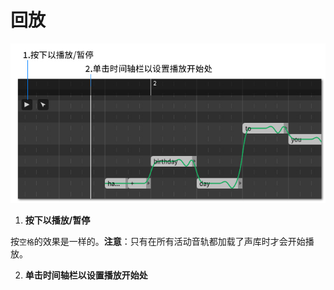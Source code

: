 # 回放

![](image/playback.jpg)

1. **按下以播放/暂停**

按`空格`的效果是一样的。**注意**：只有在所有活动音轨都加载了声库时才会开始播放。

2. **单击时间轴栏以设置播放开始处**